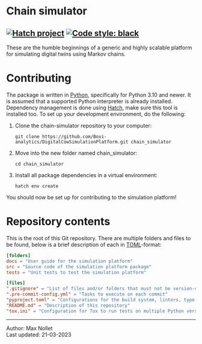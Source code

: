 Chain simulator
===============

[![Hatch project](https://img.shields.io/badge/%F0%9F%A5%9A-Hatch-4051b5.svg)](https://github.com/pypa/hatch)
[![Code style: black](https://img.shields.io/badge/code%20style-black-000000.svg)](https://github.com/psf/black)
----

These are the humble beginnings of a generic and highly scalable platform 
for simulating digital twins using Markov chains.



# Contributing
The package is written in [Python](https://www.python.org/), specifically for 
Python 3.10 and newer. It is assumed that a supported Python interpreter is 
already installed. Dependency management is done using 
[Hatch](https://hatch.pypa.io/latest/), make sure this tool is installed too. 
To set up your development environment, do the following:

1. Clone the chain-simulator repository to your computer:
    ```shell
    git clone https://github.com/Bovi-analytics/DigitalCowSimulationPlatform.git chain_simulator
    ```
2. Move into the new folder named chain_simulator:
    ```shell
    cd chain_simulator
    ```
3. Install all package dependencies in a virtual environment:
    ```shell
    hatch env create
    ```

You should now be set up for contributing to the simulation platform!



# Repository contents
This is the root of this Git repository. There are multiple folders and files 
to be found, below is a brief description of each in 
[TOML](https://toml.io/en/)-format:

```toml
[folders]
docs = "User guide for the simulation platform"
src = "Source code of the simulation platform package"
tests = "Unit tests to test the simulation platform"

[files]
".gitignore" = "List of files and/or folders that must not be version-contolled"
".pre-commit-config.yml" = "Tasks to execute on each commit"
"pyproject.toml" = "Configurations for the build system, linters, type checkers and testing frameworks"
"README.md" = "Description of this repository"
"tox.ini" = "Configuration for Tox to run tests on multiple Python versions"
```



------------------------
Author: Max Nollet  
Last updated: 21-03-2023
